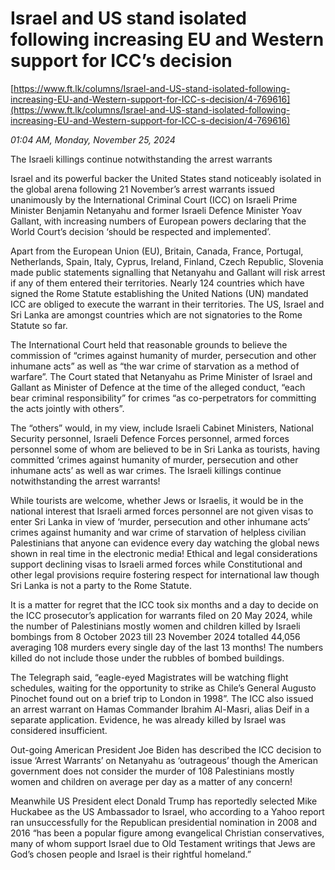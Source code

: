 # Israel and US stand isolated following increasing EU and Western support for ICC’s decision

[https://www.ft.lk/columns/Israel-and-US-stand-isolated-following-increasing-EU-and-Western-support-for-ICC-s-decision/4-769616](https://www.ft.lk/columns/Israel-and-US-stand-isolated-following-increasing-EU-and-Western-support-for-ICC-s-decision/4-769616)

*01:04 AM, Monday, November 25, 2024*

The Israeli killings continue notwithstanding the arrest warrants

Israel and its powerful backer the United States stand noticeably isolated in the global arena following 21 November’s arrest warrants issued unanimously by the International Criminal Court (ICC) on Israeli Prime Minister Benjamin Netanyahu and former Israeli Defence Minister Yoav Gallant, with increasing numbers of European powers declaring that the World Court’s decision ‘should be respected and implemented’.

Apart from the European Union (EU), Britain, Canada, France, Portugal, Netherlands, Spain, Italy, Cyprus, Ireland, Finland, Czech Republic, Slovenia made public statements signalling that Netanyahu and Gallant will risk arrest if any of them entered their territories. Nearly 124 countries which have signed the Rome Statute establishing the United Nations (UN) mandated ICC are obliged to execute the warrant in their territories. The US, Israel and Sri Lanka are amongst countries which are not signatories to the Rome Statute so far.

The International Court held that reasonable grounds to believe the commission of “crimes against humanity of murder, persecution and other inhumane acts” as well as “the war crime of starvation as a method of warfare”. The Court stated that Netanyahu as Prime Minister of Israel and Gallant as Minister of Defence at the time of the alleged conduct, “each bear criminal responsibility” for crimes “as co-perpetrators for committing the acts jointly with others”.

The “others” would, in my view, include Israeli Cabinet Ministers, National Security personnel, Israeli Defence Forces personnel, armed forces personnel some of whom are believed to be in Sri Lanka as tourists, having committed ‘crimes against humanity of murder, persecution and other inhumane acts’ as well as war crimes. The Israeli killings continue notwithstanding the arrest warrants!

While tourists are welcome, whether Jews or Israelis, it would be in the national interest that Israeli armed forces personnel are not given visas to enter Sri Lanka in view of ‘murder, persecution and other inhumane acts’ crimes against humanity and war crime of starvation of helpless civilian Palestinians that anyone can evidence every day watching the global news shown in real time in the electronic media! Ethical and legal considerations support declining visas to Israeli armed forces while Constitutional and other legal provisions require fostering respect for international law though Sri Lanka is not a party to the Rome Statute.

It is a matter for regret that the ICC took six months and a day to decide on the ICC prosecutor’s application for warrants filed on 20 May 2024, while the number of Palestinians mostly women and children killed by Israeli bombings from 8 October 2023 till 23 November 2024 totalled 44,056 averaging 108 murders every single day of the last 13 months! The numbers killed do not include those under the rubbles of bombed buildings.

The Telegraph said, “eagle-eyed Magistrates will be watching flight schedules, waiting for the opportunity to strike as Chile’s General Augusto Pinochet found out on a brief trip to London in 1998”. The ICC also issued an arrest warrant on Hamas Commander Ibrahim Al-Masri, alias Deif in a separate application. Evidence, he was already killed by Israel was considered insufficient.

Out-going American President Joe Biden has described the ICC decision to issue ‘Arrest Warrants’ on Netanyahu as ‘outrageous’ though the American government does not consider the murder of 108 Palestinians mostly women and children on average per day as a matter of any concern!

Meanwhile US President elect Donald Trump has reportedly selected Mike Huckabee as the US Ambassador to Israel, who according to a Yahoo report ran unsuccessfully for the Republican presidential nomination in 2008 and 2016 “has been a popular figure among evangelical Christian conservatives, many of whom support Israel due to Old Testament writings that Jews are God’s chosen people and Israel is their rightful homeland.”

